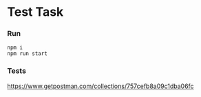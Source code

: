 Test Task
====

### Run
```
npm i
npm run start
```

### Tests
https://www.getpostman.com/collections/757cefb8a09c1dba06fc
